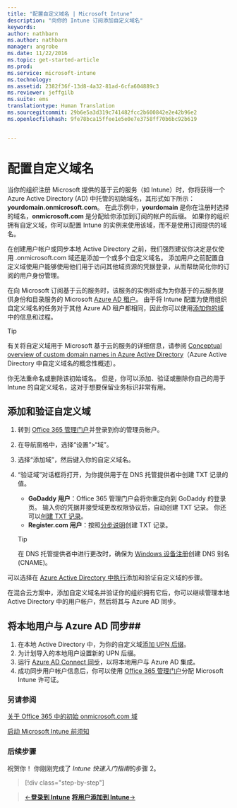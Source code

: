 ```yaml
---
title: "配置自定义域名 | Microsoft Intune"
description: "向你的 Intune 订阅添加自定义域名"
keywords: 
author: nathbarn
ms.author: nathbarn
manager: angrobe
ms.date: 11/22/2016
ms.topic: get-started-article
ms.prod: 
ms.service: microsoft-intune
ms.technology: 
ms.assetid: 2382f36f-13d8-4a32-81ad-6cfa604889c3
ms.reviewer: jeffgilb
ms.suite: ems
translationtype: Human Translation
ms.sourcegitcommit: 29b6e5a3d319c741482fcc2b600842e2e42b96e2
ms.openlocfilehash: 9fe78bca15ffee1e5e0e7e3758ff70b6bc92b619


---
```



# <a name="configure-a-custom-domain-name"></a>配置自定义域名

当你的组织注册 Microsoft 提供的基于云的服务（如 Intune）时，你将获得一个 Azure Active Directory (AD) 中托管的初始域名，其形式如下所示：**yourdomain.onmicrosoft.com**。 在此示例中，**yourdomain** 是你在注册时选择的域名，**onmicrosoft.com** 是分配给你添加到订阅的帐户的后缀。 如果你的组织拥有自定义域，你可以配置 Intune 的实例来使用该域，而不是使用订阅提供的域名。

在创建用户帐户或同步本地 Active Directory 之前，我们强烈建议你决定是仅使用 .onmicrosoft.com 域还是添加一个或多个自定义域名。 添加用户之前配置自定义域使用户能够使用他们用于访问其他域资源的凭据登录，从而帮助简化你的订阅的用户身份管理。

在向 Microsoft 订阅基于云的服务时，该服务的实例将成为为你基于的云服务提供身份和目录服务的 Microsoft [Azure AD 租户](http://technet.microsoft.com/library/jj573650.aspx#BKMK_WhatIsAnAzureADTenant)。 由于将 Intune 配置为使用组织自定义域名的任务对于其他 Azure AD 租户都相同，因此你可以使用[添加你的域](https://azure.microsoft.com/documentation/articles/active-directory-add-domain/)中的信息和过程。

> [!TIP]
> 有关将自定义域用于 Microsoft 基于云的服务的详细信息，请参阅 [Conceptual overview of custom domain names in Azure Active Directory](https://azure.microsoft.com/documentation/articles/active-directory-add-domain-concepts/)（Azure Active Directory 中自定义域名的概念性概述）。

你无法重命名或删除该初始域名。 但是，你可以添加、验证或删除你自己的用于 Intune 的自定义域名，这对于想要保留业务标识非常有用。

## <a name="to-add-and-verify-your-custom-domain"></a>添加和验证自定义域

1. 转到 [Office 365 管理门户](https://portal.office.com/Admin/Default.aspx)并登录到你的管理员帐户。

2. 在导航窗格中，选择“设置”&gt;“域”。

3. 选择“添加域”，然后键入你的自定义域名。

4. “验证域”对话框将打开，为你提供用于在 DNS 托管提供者中创建 TXT 记录的值。
    - **GoDaddy 用户**：Office 365 管理门户会将你重定向到 GoDaddy 的登录页。 输入你的凭据并接受域更改权限协议后，自动创建 TXT 记录。 你还可以[创建 TXT 记录](https://support.office.com/en-us/article/Create-DNS-records-at-GoDaddy-for-Office-365-f40a9185-b6d5-4a80-bb31-aa3bb0cab48a?ui=en-US&rs=en-US&ad=US)。
    - **Register.com 用户**：按照[分步说明](https://support.office.com/en-us/article/Create-DNS-records-at-Register-com-for-Office-365-55bd8c38-3316-48ae-a368-4959b2c1684e?ui=en-US&rs=en-US&ad=US#BKMK_verify)创建 TXT 记录。

    > [!TIP]
    > 在 DNS 托管提供者中进行更改时，确保为 [Windows 设备注册](/Intune/deploy-use/set-up-windows-phone-management-with-microsoft-intune)创建 DNS 别名 (CNAME)。

可以选择在 [Azure Active Directory 中执行](https://azure.microsoft.com/en-us/documentation/articles/active-directory-add-domain/)添加和验证自定义域的步骤。

在混合云方案中，添加自定义域名并验证你的组织拥有它后，你可以继续管理本地 Active Directory 中的用户帐户，然后将其与 Azure AD 同步。

## <a name="to-synchronize-on-premises-users-with-azure-ad"></a>将本地用户与 Azure AD 同步##

1. 在本地 Active Directory 中，为你的自定义域[添加 UPN 后缀](https://technet.microsoft.com/en-us/library/cc772007.aspx)。
2. 为计划导入的本地用户设置新的 UPN 后缀。
3. 运行 [Azure AD Connect 同步](https://azure.microsoft.com/en-us/documentation/articles/active-directory-aadconnect/)，以将本地用户与 Azure AD 集成。
4. 成功同步用户帐户信息后，你可以使用 [Office 365 管理门户](https://portal.office.com/Admin/Default.aspx)分配 Microsoft Intune 许可证。

### <a name="see-also"></a>另请参阅

[关于 Office 365 中的初始 onmicrosoft.com 域](https://support.office.com/en-us/article/About-your-initial-onmicrosoft-com-domain-in-Office-365-B9FC3018-8844-43F3-8DB1-1B3A8E9CFD5A?ui=en-US&rs=en-US&ad=US)

[启动 Microsoft Intune 前须知](what-to-know-before-you-start-microsoft-intune.md)
### <a name="next-steps"></a>后续步骤
祝贺你！ 你刚刚完成了 *Intune 快速入门指南*的步骤 2。

>[!div class="step-by-step"]

>[&larr;**登录到 Intune**](.\start-with-a-paid-subscription-to-microsoft-intune-step-1.md)     [**将用户添加到 Intune**&rarr;](.\start-with-a-paid-subscription-to-microsoft-intune-step-3.md)  



<!--HONumber=Nov16_HO4-->


